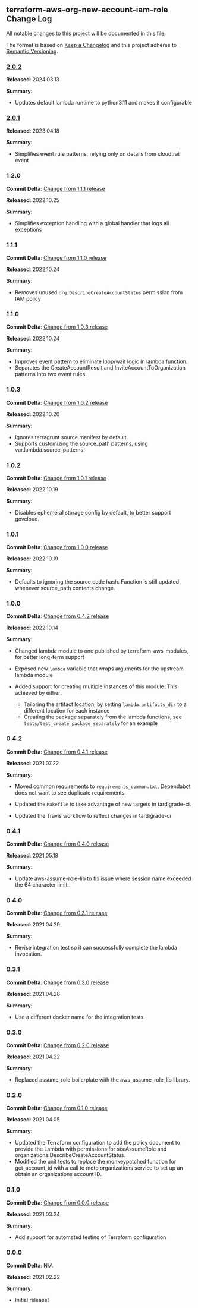 ## terraform-aws-org-new-account-iam-role Change Log

All notable changes to this project will be documented in this file.

The format is based on [Keep a Changelog](http://keepachangelog.com/) and this project adheres to [Semantic Versioning](http://semver.org/).

### [2.0.2](https://github.com/MetroStar/terraform-aws-org-new-account-iam-role/releases/tag/2.0.2)

**Released**: 2024.03.13

**Summary**:

* Updates default lambda runtime to python3.11 and makes it configurable

### [2.0.1](https://github.com/MetroStar/terraform-aws-org-new-account-iam-role/releases/tag/2.0.1)

**Released**: 2023.04.18

**Summary**:

* Simplifies event rule patterns, relying only on details from cloudtrail event

### 1.2.0

**Commit Delta**: [Change from 1.1.1 release](https://github.com/MetroStar/terraform-aws-org-new-account-trust-policy/compare/1.1.1...1.2.0)

**Released**: 2022.10.25

**Summary**:

*   Simplifies exception handling with a global handler that logs all exceptions

### 1.1.1

**Commit Delta**: [Change from 1.1.0 release](https://github.com/MetroStar/terraform-aws-org-new-account-trust-policy/compare/1.1.0...1.1.1)

**Released**: 2022.10.24

**Summary**:

*   Removes unused `org:DescribeCreateAccountStatus` permission from IAM policy

### 1.1.0

**Commit Delta**: [Change from 1.0.3 release](https://github.com/MetroStar/terraform-aws-org-new-account-trust-policy/compare/1.0.3...1.1.0)

**Released**: 2022.10.24

**Summary**:

*   Improves event pattern to eliminate loop/wait logic in lambda function.
*   Separates the CreateAccountResult and InviteAccountToOrganization patterns into two event rules.

### 1.0.3

**Commit Delta**: [Change from 1.0.2 release](https://github.com/MetroStar/terraform-aws-org-new-account-trust-policy/compare/1.0.2...1.0.3)

**Released**: 2022.10.20

**Summary**:

*   Ignores terragrunt source manifest by default.
*   Supports customizing the source_path patterns, using var.lambda.source_patterns.

### 1.0.2

**Commit Delta**: [Change from 1.0.1 release](https://github.com/MetroStar/terraform-aws-org-new-account-trust-policy/compare/1.0.1...1.0.2)

**Released**: 2022.10.19

**Summary**:

*   Disables ephemeral storage config by default, to better support govcloud.

### 1.0.1

**Commit Delta**: [Change from 1.0.0 release](https://github.com/MetroStar/terraform-aws-org-new-account-trust-policy/compare/1.0.0...1.0.1)

**Released**: 2022.10.19

**Summary**:

*   Defaults to ignoring the source code hash. Function is still updated whenever source_path contents change.

### 1.0.0

**Commit Delta**: [Change from 0.4.2 release](https://github.com/MetroStar/terraform-aws-org-new-account-trust-policy/compare/0.4.2...1.0.0)

**Released**: 2022.10.14

**Summary**:

*   Changed lambda module to one published by terraform-aws-modules, for better long-term support

*   Exposed new `lambda` variable that wraps arguments for the upstream lambda module

*   Added support for creating multiple instances of this module. This achieved by either:
    *   Tailoring the artifact location, by setting `lambda.artifacts_dir` to a different location for each instance
    *   Creating the package separately from the lambda functions, see `tests/test_create_package_separately` for an example

### 0.4.2

**Commit Delta**: [Change from 0.4.1 release](https://github.com/MetroStar/terraform-aws-org-new-account-trust-policy/compare/0.4.1...0.4.2)

**Released**: 2021.07.22

**Summary**:

*   Moved common requirements to `requirements_common.txt`.  Dependabot
    does not want to see duplicate requirements.

*   Updated the `Makefile` to take advantage of new targets in tardigrade-ci.

*   Updated the Travis workflow to reflect changes in tardigrade-ci

### 0.4.1

**Commit Delta**: [Change from 0.4.0 release](https://github.com/MetroStar/terraform-aws-org-new-account-trust-policy/compare/0.4.0...0.4.1)

**Released**: 2021.05.18

**Summary**:

*   Update aws-assume-role-lib to fix issue where session name exceeded the 64
    character limit.

### 0.4.0

**Commit Delta**: [Change from 0.3.1 release](https://github.com/MetroStar/terraform-aws-org-new-account-iam-role/compare/0.3.1...0.4.0)

**Released**: 2021.04.29

**Summary**:

*   Revise integration test so it can successfully complete the lambda
    invocation.

### 0.3.1

**Commit Delta**: [Change from 0.3.0 release](https://github.com/MetroStar/terraform-aws-org-new-account-iam-role/compare/0.3.0...0.3.1)

**Released**: 2021.04.28

**Summary**:

*   Use a different docker name for the integration tests.

### 0.3.0

**Commit Delta**: [Change from 0.2.0 release](https://github.com/MetroStar/terraform-aws-org-new-account-iam-role/compare/0.2.0...0.3.0)

**Released**: 2021.04.22

**Summary**:

*   Replaced assume_role boilerplate with the aws_assume_role_lib library.

### 0.2.0

**Commit Delta**: [Change from 0.1.0 release](https://github.com/MetroStar/terraform-aws-org-new-account-iam-role/compare/0.1.0...0.2.0)

**Released**: 2021.04.05

**Summary**:

*   Updated the Terraform configuration to add the policy document to 
    provide the Lambda with permissions for sts:AssumeRole and 
    organizations:DescribeCreateAccountStatus.
*   Modified the unit tests to replace the monkeypatched function for
    get_account_id with a call to moto organizations service to set up an 
    obtain an organizations account ID.

### 0.1.0

**Commit Delta**: [Change from 0.0.0 release](https://github.com/MetroStar/terraform-aws-org-new-account-iam-role/compare/0.0.0...0.1.0)

**Released**: 2021.03.24

**Summary**:

*   Add support for automated testing of Terraform configuration

### 0.0.0

**Commit Delta**: N/A

**Released**: 2021.02.22

**Summary**:

*   Initial release!
